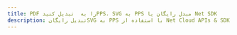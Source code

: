 ---title: PDF را به  تبدیل کنیدPPS، SVG به PPS مبدل رایگان یا Net SDKdescription: تبدیل رایگانSVG به PPS با استفاده از Net Cloud APIs & SDK همچنین اسناد PDF را در Cloud ایجاد، ویرایش و رندر کنید.---